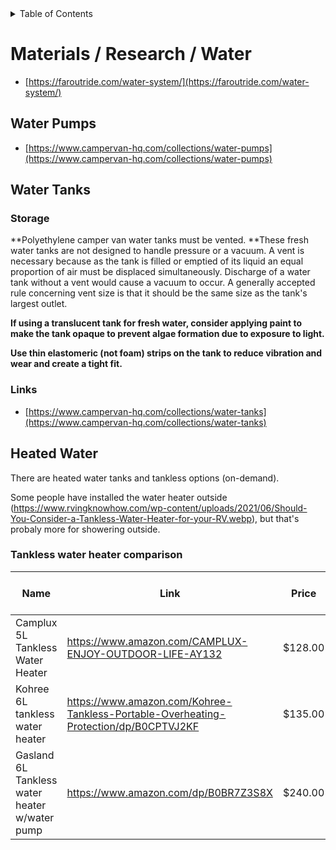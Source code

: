 <div markdown="1">
<!-- START doctoc generated TOC please keep comment here to allow auto update -->
<!-- DON'T EDIT THIS SECTION, INSTEAD RE-RUN doctoc TO UPDATE -->
<details>
<summary>Table of Contents</summary>

- [Materials / Research / Water](#materials--research--water)
  - [Water Pumps](#water-pumps)
  - [Water Tanks](#water-tanks)
    - [Storage](#storage)
    - [Links](#links)
  - [Heated Water](#heated-water)
    - [Tankless water heater comparison](#tankless-water-heater-comparison)

</details>
<!-- END doctoc generated TOC please keep comment here to allow auto update -->
</div>

# Materials / Research / Water


- [https://faroutride.com/water-system/](https://faroutride.com/water-system/)

## Water Pumps

- [https://www.campervan-hq.com/collections/water-pumps](https://www.campervan-hq.com/collections/water-pumps)

## Water Tanks

### Storage

**Polyethylene camper van water tanks must be vented. **These fresh
water tanks are not designed to handle pressure or a vacuum. A vent is
necessary because as the tank is filled or emptied of its liquid an
equal proportion of air must be displaced simultaneously. Discharge of a
water tank without a vent would cause a vacuum to occur. A generally
accepted rule concerning vent size is that it should be the same size as
the tank's largest outlet.

**If using a translucent tank for fresh water, consider applying paint
to make the tank opaque to prevent algae formation due to exposure to
light.**

**Use thin elastomeric (not foam) strips on the tank to reduce vibration
and wear and create a tight fit.**

### Links
- [https://www.campervan-hq.com/collections/water-tanks](https://www.campervan-hq.com/collections/water-tanks)

## Heated Water

There are heated water tanks and tankless options (on-demand).

Some people have installed the water heater outside (https://www.rvingknowhow.com/wp-content/uploads/2021/06/Should-You-Consider-a-Tankless-Water-Heater-for-your-RV.webp), but that's probaly more for showering outside.


### Tankless water heater comparison

| Name                                          | Link                                                                                 | Price   | Gallons per minute | Pressure          | Power          | Fuel    | Temperature                                           | Water pump | Winterizing Required | Hose type            |
| --------------------------------------------- | ------------------------------------------------------------------------------------ | ------- | ------------------ | ----------------- | -------------- | ------- | ----------------------------------------------------- | ---------- | -------------------- | -------------------- |
| Camplux 5L Tankless Water Heater              | https://www.amazon.com/CAMPLUX-ENJOY-OUTDOOR-LIFE-AY132                              | $128.00 | 1.32 GPM           |  3.0 PSI          | 2x D-batteries | Propane | Highest temp 114.8F                                   | R          | Y                    |                      |
| Kohree 6L tankless water heater               | https://www.amazon.com/Kohree-Tankless-Portable-Overheating-Protection/dp/B0CPTVJ2KF | $135.00 | 1.58 GPM           |                   | 2x D-batteries | Propane | Highest temp 140F                                     | R          | Y                    |                      |
| Gasland 6L Tankless water heater w/water pump | https://www.amazon.com/dp/B0BR7Z3S8X                                                 | $240.00 | 1.58 GPM           |  65 PSI (4.5 Bar) | 12V DC         |         | Highest temp 109.4F (not correct! Pictures show 144F) | O          | Y                    |  ½" male hose thread |

